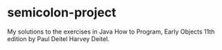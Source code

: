 # semicolon-project
My solutions to the exercises in Java How to Program, Early Objects 11th edition by Paul Deitel Harvey Deitel.
